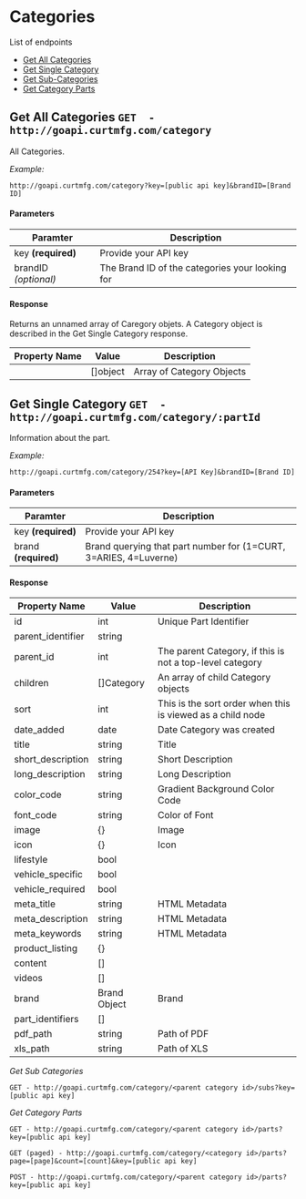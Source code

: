 # Categories


List of endpoints

 - [Get All Categories](#all-categories)
 - [Get Single Category](#single-category)
 - [Get Sub-Categories](#sub-categories)
 - [Get Category Parts](#category-parts)
 

## <a name="all-categories"></a>Get All Categories `GET  - http://goapi.curtmfg.com/category`
All Categories.

*Example:*

	http://goapi.curtmfg.com/category?key=[public api key]&brandID=[Brand ID]

#### Parameters


| Paramter  |  Description |
|---|---|
| key **(required)** | Provide your API key  |
| brandID *(optional)* | The Brand ID of the categories your looking for |


#### Response
Returns an unnamed array of Caregory objets. A Category object is described in the Get Single Category response.

| Property Name  |  Value |  Description |
|---|---|---|
|  | []object  | Array of Category Objects  |


## <a name="single-category"></a>Get Single Category `GET  - http://goapi.curtmfg.com/category/:partId`
Information about the part.

*Example:*

	http://goapi.curtmfg.com/category/254?key=[API Key]&brandID=[Brand ID]


#### Parameters


| Paramter  |  Description |
|---|---|
| key **(required)** | Provide your API key  |
| brand **(required)** | Brand querying that part number for (1=CURT, 3=ARIES, 4=Luverne) |

#### Response

| Property Name  |  Value |  Description |
|---|---|---|
| id   			| int  |  Unique Part Identifier |
| parent_identifier   	| string  |  |
| parent_id   		| int  |  The parent Category, if this is not a top-level category |
| children   		| []Category  | An array of child Category objects  |
| sort   		| int  |  This is the sort order when this is viewed as a child node |
| date_added   		| date  |  Date Category was created |
| title   		| string  |  Title |
| short_description   	| string  |  Short Description |
| long_description   	| string  |  Long Description |
| color_code   		| string  |  Gradient Background Color Code |
| font_code   		| string  |  Color of Font  |
| image   		| {}  |  Image |
| icon   		| {}  |  Icon |
| lifestyle   		| bool  |   |
| vehicle_specific   	| bool  |   |
| vehicle_required   	| bool  |   |
| meta_title   		| string  |  HTML Metadata |
| meta_description   	| string  |  HTML Metadata |
| meta_keywords   	| string  |  HTML Metadata |
| product_listing   	| {}  |   |
| content   		| []  |   |
| videos   		| []  |   |
| brand   		| Brand Object  |  Brand |
| part_identifiers   	| []  |   |
| pdf_path   		| string  |  Path of PDF |
| xls_path   		| string  |  Path of XLS |


*Get Sub Categories*

	GET - http://goapi.curtmfg.com/category/<parent category id>/subs?key=[public api key]

*Get Category Parts*

	GET - http://goapi.curtmfg.com/category/<parent category id>/parts?key=[public api key]

	GET (paged) - http://goapi.curtmfg.com/category/<category id>/parts?page=[page]&count=[count]&key=[public api key]

	POST - http://goapi.curtmfg.com/category/<parent category id>/parts?key=[public api key]
